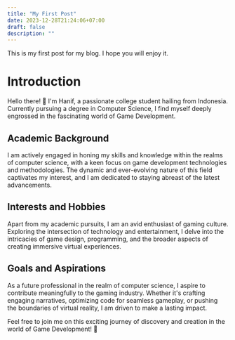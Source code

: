 ```yaml
---
title: "My First Post"
date: 2023-12-28T21:24:06+07:00
draft: false
description: ""
---
```


This is my first post for my blog. I hope you will enjoy it.

# Introduction

Hello there! 👋 I'm Hanif, a passionate college student hailing from Indonesia. Currently pursuing a degree in Computer Science, I find myself deeply engrossed in the fascinating world of Game Development.

## Academic Background

I am actively engaged in honing my skills and knowledge within the realms of computer science, with a keen focus on game development technologies and methodologies. The dynamic and ever-evolving nature of this field captivates my interest, and I am dedicated to staying abreast of the latest advancements.

## Interests and Hobbies

Apart from my academic pursuits, I am an avid enthusiast of gaming culture. Exploring the intersection of technology and entertainment, I delve into the intricacies of game design, programming, and the broader aspects of creating immersive virtual experiences.

## Goals and Aspirations

As a future professional in the realm of computer science, I aspire to contribute meaningfully to the gaming industry. Whether it's crafting engaging narratives, optimizing code for seamless gameplay, or pushing the boundaries of virtual reality, I am driven to make a lasting impact.

Feel free to join me on this exciting journey of discovery and creation in the world of Game Development! 🚀
